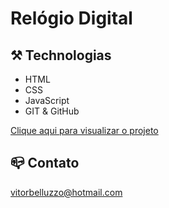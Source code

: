 # Relógio Digital

## ⚒️ Technologias
- HTML
- CSS
- JavaScript
- GIT & GitHub

[Clique aqui para visualizar o projeto](https://vitorbelluzzo.github.io/relogio_digital/)

## 📪 Contato

[vitorbelluzzo@hotmail.com](mailto:vitorbelluzzo@hotmail.com)